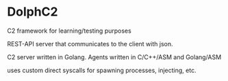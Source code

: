 # DolphC2
C2 framework for learning/testing purposes

REST-API server that communicates to the client with json.

C2 server written in Golang.
Agents written in C/C++/ASM and Golang/ASM

uses custom direct syscalls for spawning processes, injecting, etc.
